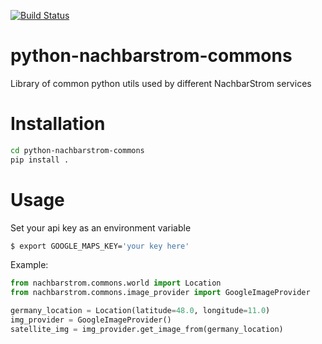 [![Build Status](https://travis-ci.org/NachbarStrom/public-python-nachbarstrom-commons.svg?branch=master)](https://travis-ci.org/NachbarStrom/public-python-nachbarstrom-commons)

# python-nachbarstrom-commons
Library of common python utils used by different NachbarStrom services

# Installation
````bash
cd python-nachbarstrom-commons
pip install .
````
# Usage
Set your api key as an environment variable
````bash
$ export GOOGLE_MAPS_KEY='your key here'
````
Example:
````python
from nachbarstrom.commons.world import Location
from nachbarstrom.commons.image_provider import GoogleImageProvider

germany_location = Location(latitude=48.0, longitude=11.0)
img_provider = GoogleImageProvider()
satellite_img = img_provider.get_image_from(germany_location)
````
